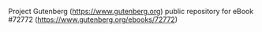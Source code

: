 Project Gutenberg (https://www.gutenberg.org) public repository
for eBook #72772 (https://www.gutenberg.org/ebooks/72772)
